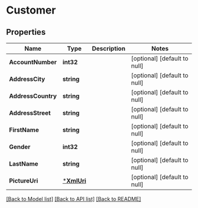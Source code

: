 # Customer

## Properties
Name | Type | Description | Notes
------------ | ------------- | ------------- | -------------
**AccountNumber** | **int32** |  | [optional] [default to null]
**AddressCity** | **string** |  | [optional] [default to null]
**AddressCountry** | **string** |  | [optional] [default to null]
**AddressStreet** | **string** |  | [optional] [default to null]
**FirstName** | **string** |  | [optional] [default to null]
**Gender** | **int32** |  | [optional] [default to null]
**LastName** | **string** |  | [optional] [default to null]
**PictureUri** | [***XmlUri**](XmlUri.md) |  | [optional] [default to null]

[[Back to Model list]](../README.md#documentation-for-models) [[Back to API list]](../README.md#documentation-for-api-endpoints) [[Back to README]](../README.md)


